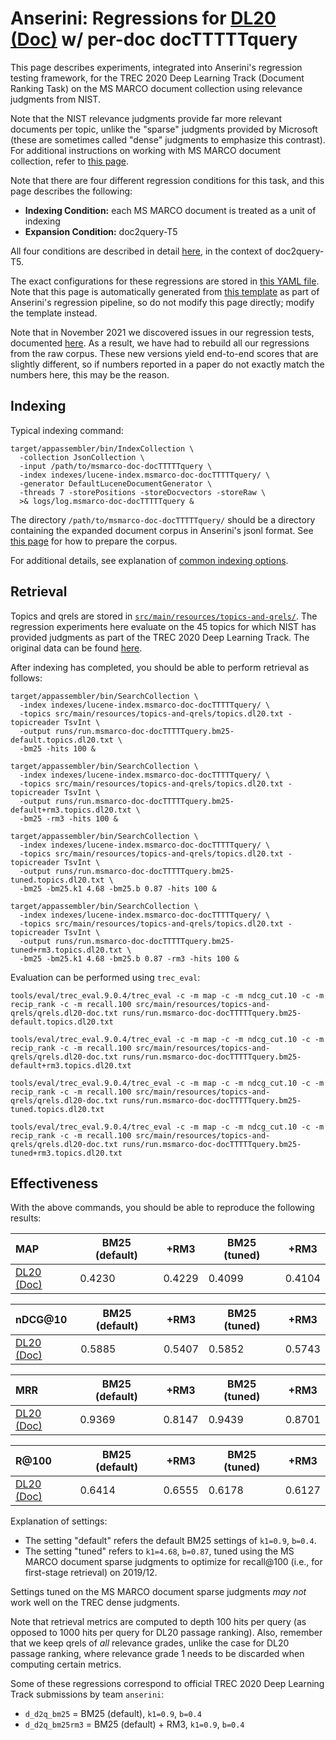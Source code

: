 # Anserini: Regressions for [DL20 (Doc)](https://trec.nist.gov/data/deep2020.html) w/ per-doc docTTTTTquery

This page describes experiments, integrated into Anserini's regression testing framework, for the TREC 2020 Deep Learning Track (Document Ranking Task) on the MS MARCO document collection using relevance judgments from NIST.

Note that the NIST relevance judgments provide far more relevant documents per topic, unlike the "sparse" judgments provided by Microsoft (these are sometimes called "dense" judgments to emphasize this contrast).
For additional instructions on working with MS MARCO document collection, refer to [this page](experiments-msmarco-doc.md).

Note that there are four different regression conditions for this task, and this page describes the following:

+ **Indexing Condition:** each MS MARCO document is treated as a unit of indexing
+ **Expansion Condition:** doc2query-T5

All four conditions are described in detail [here](https://github.com/castorini/docTTTTTquery), in the context of doc2query-T5.

The exact configurations for these regressions are stored in [this YAML file](../src/main/resources/regression/dl20-doc-docTTTTTquery.yaml).
Note that this page is automatically generated from [this template](../src/main/resources/docgen/templates/dl20-doc-docTTTTTquery.template) as part of Anserini's regression pipeline, so do not modify this page directly; modify the template instead.

Note that in November 2021 we discovered issues in our regression tests, documented [here](experiments-msmarco-doc-doc2query-details.md).
As a result, we have had to rebuild all our regressions from the raw corpus.
These new versions yield end-to-end scores that are slightly different, so if numbers reported in a paper do not exactly match the numbers here, this may be the reason.

## Indexing

Typical indexing command:

```
target/appassembler/bin/IndexCollection \
  -collection JsonCollection \
  -input /path/to/msmarco-doc-docTTTTTquery \
  -index indexes/lucene-index.msmarco-doc-docTTTTTquery/ \
  -generator DefaultLuceneDocumentGenerator \
  -threads 7 -storePositions -storeDocvectors -storeRaw \
  >& logs/log.msmarco-doc-docTTTTTquery &
```

The directory `/path/to/msmarco-doc-docTTTTTquery/` should be a directory containing the expanded document corpus in Anserini's jsonl format.
See [this page](experiments-msmarco-doc-doc2query-details.md) for how to prepare the corpus.

For additional details, see explanation of [common indexing options](common-indexing-options.md).

## Retrieval

Topics and qrels are stored in [`src/main/resources/topics-and-qrels/`](../src/main/resources/topics-and-qrels/).
The regression experiments here evaluate on the 45 topics for which NIST has provided judgments as part of the TREC 2020 Deep Learning Track.
The original data can be found [here](https://trec.nist.gov/data/deep2020.html).

After indexing has completed, you should be able to perform retrieval as follows:

```
target/appassembler/bin/SearchCollection \
  -index indexes/lucene-index.msmarco-doc-docTTTTTquery/ \
  -topics src/main/resources/topics-and-qrels/topics.dl20.txt -topicreader TsvInt \
  -output runs/run.msmarco-doc-docTTTTTquery.bm25-default.topics.dl20.txt \
  -bm25 -hits 100 &

target/appassembler/bin/SearchCollection \
  -index indexes/lucene-index.msmarco-doc-docTTTTTquery/ \
  -topics src/main/resources/topics-and-qrels/topics.dl20.txt -topicreader TsvInt \
  -output runs/run.msmarco-doc-docTTTTTquery.bm25-default+rm3.topics.dl20.txt \
  -bm25 -rm3 -hits 100 &

target/appassembler/bin/SearchCollection \
  -index indexes/lucene-index.msmarco-doc-docTTTTTquery/ \
  -topics src/main/resources/topics-and-qrels/topics.dl20.txt -topicreader TsvInt \
  -output runs/run.msmarco-doc-docTTTTTquery.bm25-tuned.topics.dl20.txt \
  -bm25 -bm25.k1 4.68 -bm25.b 0.87 -hits 100 &

target/appassembler/bin/SearchCollection \
  -index indexes/lucene-index.msmarco-doc-docTTTTTquery/ \
  -topics src/main/resources/topics-and-qrels/topics.dl20.txt -topicreader TsvInt \
  -output runs/run.msmarco-doc-docTTTTTquery.bm25-tuned+rm3.topics.dl20.txt \
  -bm25 -bm25.k1 4.68 -bm25.b 0.87 -rm3 -hits 100 &
```

Evaluation can be performed using `trec_eval`:

```
tools/eval/trec_eval.9.0.4/trec_eval -c -m map -c -m ndcg_cut.10 -c -m recip_rank -c -m recall.100 src/main/resources/topics-and-qrels/qrels.dl20-doc.txt runs/run.msmarco-doc-docTTTTTquery.bm25-default.topics.dl20.txt

tools/eval/trec_eval.9.0.4/trec_eval -c -m map -c -m ndcg_cut.10 -c -m recip_rank -c -m recall.100 src/main/resources/topics-and-qrels/qrels.dl20-doc.txt runs/run.msmarco-doc-docTTTTTquery.bm25-default+rm3.topics.dl20.txt

tools/eval/trec_eval.9.0.4/trec_eval -c -m map -c -m ndcg_cut.10 -c -m recip_rank -c -m recall.100 src/main/resources/topics-and-qrels/qrels.dl20-doc.txt runs/run.msmarco-doc-docTTTTTquery.bm25-tuned.topics.dl20.txt

tools/eval/trec_eval.9.0.4/trec_eval -c -m map -c -m ndcg_cut.10 -c -m recip_rank -c -m recall.100 src/main/resources/topics-and-qrels/qrels.dl20-doc.txt runs/run.msmarco-doc-docTTTTTquery.bm25-tuned+rm3.topics.dl20.txt
```

## Effectiveness

With the above commands, you should be able to reproduce the following results:

MAP                                     | BM25 (default)| +RM3      | BM25 (tuned)| +RM3      |
:---------------------------------------|-----------|-----------|-----------|-----------|
[DL20 (Doc)](https://trec.nist.gov/data/deep2020.html)| 0.4230    | 0.4229    | 0.4099    | 0.4104    |


nDCG@10                                 | BM25 (default)| +RM3      | BM25 (tuned)| +RM3      |
:---------------------------------------|-----------|-----------|-----------|-----------|
[DL20 (Doc)](https://trec.nist.gov/data/deep2020.html)| 0.5885    | 0.5407    | 0.5852    | 0.5743    |


MRR                                     | BM25 (default)| +RM3      | BM25 (tuned)| +RM3      |
:---------------------------------------|-----------|-----------|-----------|-----------|
[DL20 (Doc)](https://trec.nist.gov/data/deep2020.html)| 0.9369    | 0.8147    | 0.9439    | 0.8701    |


R@100                                   | BM25 (default)| +RM3      | BM25 (tuned)| +RM3      |
:---------------------------------------|-----------|-----------|-----------|-----------|
[DL20 (Doc)](https://trec.nist.gov/data/deep2020.html)| 0.6414    | 0.6555    | 0.6178    | 0.6127    |

Explanation of settings:

+ The setting "default" refers the default BM25 settings of `k1=0.9`, `b=0.4`.
+ The setting "tuned" refers to `k1=4.68`, `b=0.87`, tuned using the MS MARCO document sparse judgments to optimize for recall@100 (i.e., for first-stage retrieval) on 2019/12.

Settings tuned on the MS MARCO document sparse judgments _may not_ work well on the TREC dense judgments.

Note that retrieval metrics are computed to depth 100 hits per query (as opposed to 1000 hits per query for DL20 passage ranking).
Also, remember that we keep qrels of _all_ relevance grades, unlike the case for DL20 passage ranking, where relevance grade 1 needs to be discarded when computing certain metrics.

Some of these regressions correspond to official TREC 2020 Deep Learning Track submissions by team `anserini`:

+ `d_d2q_bm25` = BM25 (default), `k1=0.9`, `b=0.4`
+ `d_d2q_bm25rm3` = BM25 (default) + RM3, `k1=0.9`, `b=0.4`
